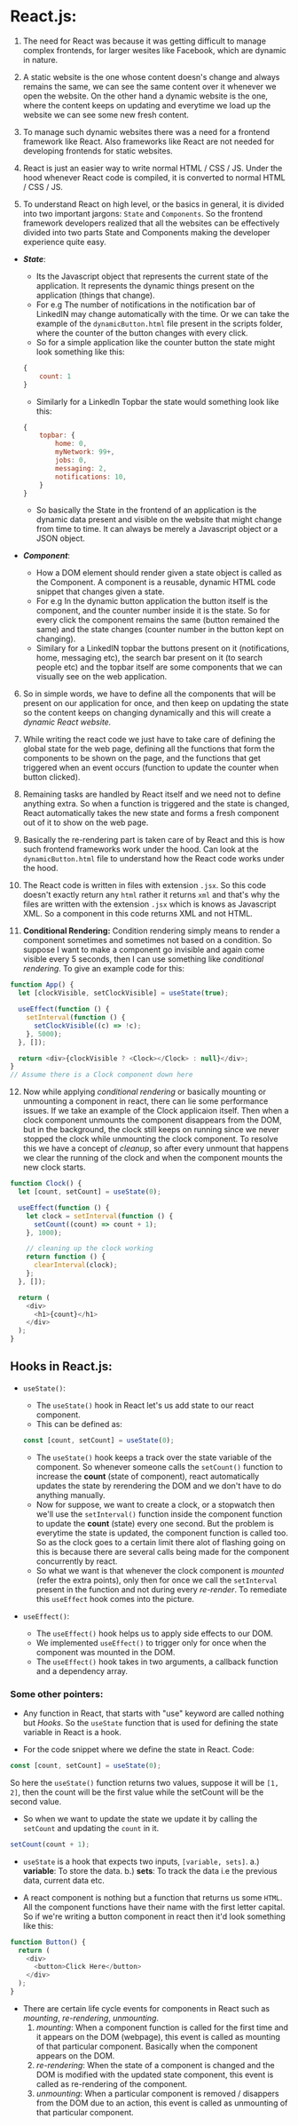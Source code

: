# React.js:

1. The need for React was because it was getting difficult to manage complex frontends, for larger wesites like Facebook, which are dynamic in nature.

2. A static website is the one whose content doesn's change and always remains the same, we can see the same content over it whenever we open the website. On the other hand a dynamic website is the one, where the content keeps on updating and everytime we load up the website we can see some new fresh content.

3. To manage such dynamic websites there was a need for a frontend framework like React. Also frameworks like React are not needed for developing frontends for static websites.

4. React is just an easier way to write normal HTML / CSS / JS. Under the hood whenever React code is compiled, it is converted to normal HTML / CSS / JS.

5. To understand React on high level, or the basics in general, it is divided into two important jargons: `State` and `Components`. So the frontend framework developers realized that all the websites can be effectively divided into two parts State and Components making the developer experience quite easy.

- **_State_**:

  - Its the Javascript object that represents the current state of the application. It represents the dynamic things present on the application (things that change).
  - For e.g The number of notifications in the notification bar of LinkedIN may change automatically with the time. Or we can take the example of the `dynamicButton.html` file present in the scripts folder, where the counter of the button changes with every click.
  - So for a simple application like the counter button the state might look something like this:

  ```Javascript
  {
      count: 1
  }
  ```

  - Similarly for a LinkedIn Topbar the state would something look like this:

  ```Javascript
  {
      topbar: {
          home: 0,
          myNetwork: 99+,
          jobs: 0,
          messaging: 2,
          notifications: 10,
      }
  }
  ```

  - So basically the State in the frontend of an application is the dynamic data present and visible on the website that might change from time to time. It can always be merely a Javascript object or a JSON object.

- **_Component_**:

  - How a DOM element should render given a state object is called as the Component. A component is a reusable, dynamic HTML code snippet that changes given a state.
  - For e.g In the dynamic button application the button itself is the component, and the counter number inside it is the state. So for every click the component remains the same (button remained the same) and the state changes (counter number in the button kept on changing).
  - Similary for a LinkedIN topbar the buttons present on it (notifications, home, messaging etc), the search bar present on it (to search people etc) and the topbar itself are some components that we can visually see on the web application.

6. So in simple words, we have to define all the components that will be present on our application for once, and then keep on updating the state so the content keeps on changing dynamically and this will create a _dynamic React website._

7. While writing the react code we just have to take care of defining the global state for the web page, defining all the functions that form the components to be shown on the page, and the functions that get triggered when an event occurs (function to update the counter when button clicked).

8. Remaining tasks are handled by React itself and we need not to define anything extra. So when a function is triggered and the state is changed, React automatically takes the new state and forms a fresh component out of it to show on the web page.

9. Basically the re-rendering part is taken care of by React and this is how such frontend frameworks work under the hood. Can look at the `dynamicButton.html` file to understand how the React code works under the hood.

10. The React code is written in files with extension `.jsx`. So this code doesn't exactly return any `html` rather it returns `xml` and that's why the files are written with the extension `.jsx` which is knows as Javascript XML. So a component in this code returns XML and not HTML.

11. **Conditional Rendering:** Condition rendering simply means to render a component sometimes and sometimes not based on a condition. So suppose I want to make a component go invisible and again come visible every 5 seconds, then I can use something like _conditional rendering_. To give an example code for this:

```javascript
function App() {
  let [clockVisible, setClockVisible] = useState(true);

  useEffect(function () {
    setInterval(function () {
      setClockVisible((c) => !c);
    }, 5000);
  }, []);

  return <div>{clockVisible ? <Clock></Clock> : null}</div>;
}
// Assume there is a Clock component down here
```

12. Now while applying _conditional rendering_ or basically mounting or unmounting a component in react, there can lie some performance issues. If we take an example of the Clock applicaion itself. Then when a clock component unmounts the component disappears from the DOM, but in the background, the clock still keeps on running since we never stopped the clock while unmounting the clock component. To resolve this we have a concept of _cleanup_, so after every unmount that happens we clear the running of the clock and when the component mounts the new clock starts.

```javascript
function Clock() {
  let [count, setCount] = useState(0);

  useEffect(function () {
    let clock = setInterval(function () {
      setCount((count) => count + 1);
    }, 1000);

    // cleaning up the clock working
    return function () {
      clearInterval(clock);
    };
  }, []);

  return (
    <div>
      <h1>{count}</h1>
    </div>
  );
}
```

## Hooks in React.js:

- `useState()`:

  - The `useState()` hook in React let's us add state to our react component.
  - This can be defined as:

  ```javascript
  const [count, setCount] = useState(0);
  ```

  - The `useState()` hook keeps a track over the state variable of the component. So whenever someone calls the `setCount()` function to increase the **count** (state of component), react automatically updates the state by rerendering the DOM and we don't have to do anything manually.
  - Now for suppose, we want to create a clock, or a stopwatch then we'll use the `setInterval()` function inside the component function to update the **count** (state) every one second. But the problem is everytime the state is updated, the component function is called too. So as the clock goes to a certain limit there alot of flashing going on this is because there are several calls being made for the component concurrently by react.
  - So what we want is that whenever the clock component is _mounted_ (refer the extra points), only then for once we call the `setInterval` present in the function and not during every _re-render_. To remediate this `useEffect` hook comes into the picture.

- `useEffect()`:
  - The `useEffect()` hook helps us to apply side effects to our DOM.
  - We implemented `useEffect()` to trigger only for once when the component was mounted in the DOM.
  - The `useEffect()` hook takes in two arguments, a callback function and a dependency array.

### Some other pointers:

- Any function in React, that starts with "use" keyword are called nothing but _Hooks_. So the `useState` function that is used for defining the state variable in React is a hook.

- For the code snippet where we define the state in React. Code:

```javascript
const [count, setCount] = useState(0);
```

So here the `useState()` function returns two values, suppose it will be `[1, 2]`, then the count will be the first value while the setCount will be the second value.

- So when we want to update the state we update it by calling the `setCount` and updating the `count` in it.

```javascript
setCount(count + 1);
```

- `useState` is a hook that expects two inputs, `[variable, sets]`. a.) **variable**: To store the data. b.) **sets**: To track the data i.e the previous data, current data etc.

- A react component is nothing but a function that returns us some `HTML`. All the component functions have their name with the first letter capital. So if we're writing a button component in react then it'd look something like this:

```javascript
function Button() {
  return (
    <div>
      <button>Click Here</button>
    </div>
  );
}
```

- There are certain life cycle events for components in React such as _mounting_, _re-rendering_, _unmounting_.
  1. _mounting_: When a component function is called for the first time and it appears on the DOM (webpage), this event is called as mounting of that particular component. Basically when the component appears on the DOM.
  2. _re-rendering_: When the state of a component is changed and the DOM is modified with the updated state component, this event is called as re-rendering of the component.
  3. _unmounting_: When a particular component is removed / disappers from the DOM due to an action, this event is called as unmounting of that particular component.
